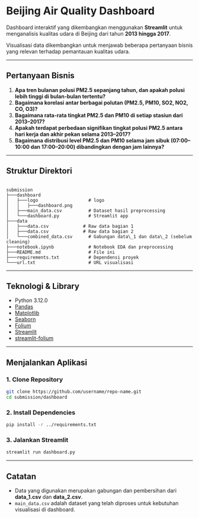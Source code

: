 # Beijing Air Quality Dashboard

Dashboard interaktif yang dikembangkan menggunakan **Streamlit** untuk menganalisis kualitas udara di Beijing dari tahun **2013 hingga 2017**.

Visualisasi data dikembangkan untuk menjawab beberapa pertanyaan bisnis yang relevan terhadap pemantauan kualitas udara.

---

## Pertanyaan Bisnis

1. **Apa tren bulanan polusi PM2.5 sepanjang tahun, dan apakah polusi lebih tinggi di bulan-bulan tertentu?**  
2. **Bagaimana korelasi antar berbagai polutan (PM2.5, PM10, SO2, NO2, CO, O3)?**  
3. **Bagaimana rata-rata tingkat PM2.5 dan PM10 di setiap stasiun dari 2013–2017?**  
4. **Apakah terdapat perbedaan signifikan tingkat polusi PM2.5 antara hari kerja dan akhir pekan selama 2013–2017?**  
5. **Bagaimana distribusi level PM2.5 dan PM10 selama jam sibuk (07:00–10:00 dan 17:00–20:00) dibandingkan dengan jam lainnya?**

---

## Struktur Direktori

```

submission
├───dashboard
│   ├───logo                   # logo
│   │   ├───dashboard.png
│   ├───main_data.csv          # Dataset hasil preprocessing
│   └───dashboard.py           # Streamlit app
├───data
│   ├───data.csv             # Raw data bagian 1
│   ├───data.csv             # Raw data bagian 2
│   └───combined_data.csv      # Gabungan data\_1 dan data\_2 (sebelum cleaning)
├───notebook.ipynb             # Notebook EDA dan preprocessing
├───README.md                  # File ini
├───requirements.txt           # Dependensi proyek
└───url.txt                    # URL visualisasi

````

---

## Teknologi & Library

- Python 3.12.0
- [Pandas](https://pandas.pydata.org/)
- [Matplotlib](https://matplotlib.org/)
- [Seaborn](https://seaborn.pydata.org/)
- [Folium](https://python-visualization.github.io/folium/)
- [Streamlit](https://streamlit.io/)
- [streamlit-folium](https://github.com/randyzwitch/streamlit-folium)

---

## Menjalankan Aplikasi

### 1. Clone Repository
```bash
git clone https://github.com/username/repo-name.git
cd submission/dashboard
````

### 2. Install Dependencies

```bash
pip install -r ../requirements.txt
```

### 3. Jalankan Streamlit

```bash
streamlit run dashboard.py
```

---

## Catatan

* Data yang digunakan merupakan gabungan dan pembersihan dari **data\_1.csv** dan **data\_2.csv**.
* `main_data.csv` adalah dataset yang telah diproses untuk kebutuhan visualisasi di dashboard.

